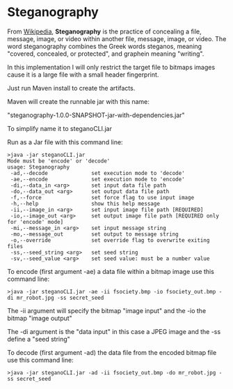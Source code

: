# Steganography

From [Wikipedia](https://en.wikipedia.org/wiki/Steganography), **Steganography** is the practice of concealing a file, message, image, or video within another file, message, image, or video. The word steganography combines the Greek words steganos, meaning "covered, concealed, or protected", and graphein meaning "writing". 

In this implementation I will only restrict the target file to bitmaps images cause it is a large file with a small header fingerprint.

Just run Maven install to create the artifacts.

Maven will create the runnable jar with this name:

"steganography-1.0.0-SNAPSHOT-jar-with-dependencies.jar"

To simplify name it to steganoCLI.jar

Run as a Jar file with this command line:

	>java -jar steganoCLI.jar
	Mode must be 'encode' or 'decode'
	usage: Steganography
	 -ad,--decode              set execution mode to 'decode'
	 -ae,--encode              set execution mode to 'encode'
	 -di,--data_in <arg>       set input data file path
	 -do,--data_out <arg>      set output data file path
	 -f,--force                set force flag to use input image
	 -h,--help                 show this help message
	 -ii,--image_in <arg>      set input image file path [REQUIRED]
	 -io,--image_out <arg>     set output image file path [REQUIRED only for 'encode' mode]
	 -mi,--message_in <arg>    set input message string
	 -mo,--message_out         set output to message string
	 -o,--override             set override flag to overwrite exiting files
	 -ss,--seed_string <arg>   set seed string
	 -sv,--seed_value <arg>    set seed value: must be a number value

To encode (first argument -ae) a data file within a bitmap image use this command line:

	>java -jar steganoCLI.jar -ae -ii fsociety.bmp -io fsociety_out.bmp -di mr_robot.jpg -ss secret_seed

The -ii argument will specify the bitmap "image input" and the -io the bitmap "image output"

The -di argument is the "data input" in this case a JPEG image and the -ss define a "seed string"

To decode (first argument -ad) the data file from the encoded bitmap file use this command line:

	>java -jar steganoCLI.jar -ad -ii fsociety_out.bmp -do mr_robot.jpg -ss secret_seed


